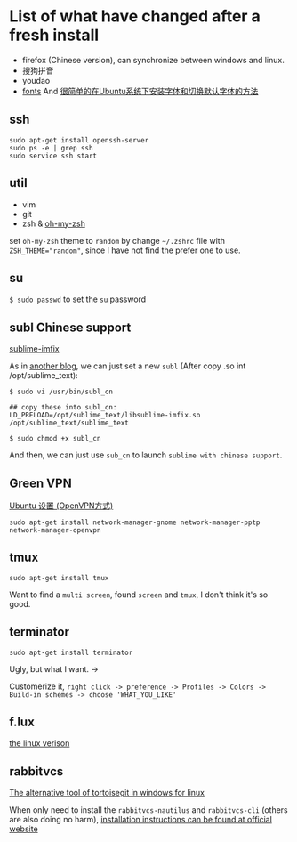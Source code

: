 # List of what have changed after a fresh install

* firefox (Chinese version), can synchronize between windows and linux.
* 搜狗拼音
* youdao
* [fonts](https://www.ostechnix.com/install-microsoft-windows-fonts-ubuntu-16-04/)
And [很简单的在Ubuntu系统下安装字体和切换默认字体的方法](https://my.oschina.net/itblog/blog/278566)

## ssh
``` vi
sudo apt-get install openssh-server
sudo ps -e | grep ssh
sudo service ssh start
```

## util

* vim
* git
* zsh & [oh-my-zsh](https://github.com/robbyrussell/oh-my-zsh)

set `oh-my-zsh` theme to `random` by change `~/.zshrc` file with `ZSH_THEME="random"`, since I have not find the prefer one to use.

## su

`$ sudo passwd` to set the `su` password

## subl Chinese support

[sublime-imfix](https://github.com/youngzhu/sublime-imfix.git)

As in [another blog](http://www.jianshu.com/p/bf05fb3a4709), we can just set a new `subl` (After copy .so int /opt/sublime_text):



``` vi
$ sudo vi /usr/bin/subl_cn

## copy these into subl_cn:
LD_PRELOAD=/opt/sublime_text/libsublime-imfix.so /opt/sublime_text/sublime_text

$ sudo chmod +x subl_cn
```

And then, we can just use `sub_cn` to launch `sublime with chinese support`.


## Green VPN

[Ubuntu 设置 (OpenVPN方式)](https://www.getgreenjsq.me/shiyong/88.html)

`sudo apt-get install network-manager-gnome network-manager-pptp network-manager-openvpn`


## tmux

`sudo apt-get install tmux`

Want to find a `multi screen`, found `screen` and `tmux`, I don't think it's so good.

## terminator

`sudo apt-get install terminator`

Ugly, but what I want. ->

Customerize it, `right click -> preference -> Profiles -> Colors -> Build-in schemes -> choose 'WHAT_YOU_LIKE'`

## f.lux

[the linux verison](https://justgetflux.com/linux.html)

## rabbitvcs

[The alternative tool of tortoisegit in windows for linux](http://rabbitvcs.org/)

When only need to install the `rabbitvcs-nautilus` and `rabbitvcs-cli` (others are also doing no harm), [installation instructions can be found at official website](http://wiki.rabbitvcs.org/wiki/install/ubuntu)